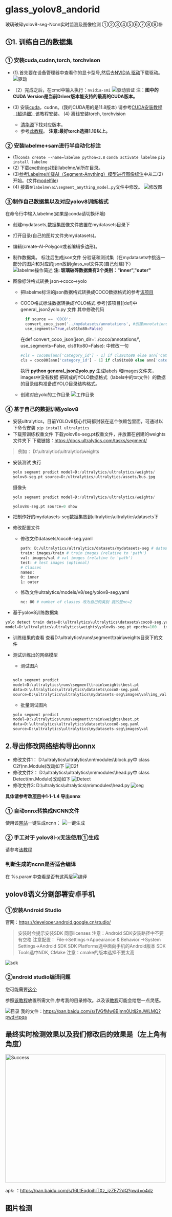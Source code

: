 # glass_yolov8_andorid

玻璃破碎yolov8-seg-Ncnn实时监测及图像检测
①②③④⑤⑥⑦⑧⑨⑩

## &#x1F554;1. 训练自己的数据集

### ①  安装cuda,cudnn,torch, torchvison

- (1).首先要在设备管理器中查看你的显卡型号,然后去[NVIDIA 驱动](https://www.nvidia.cn/Download/index.aspx?lang=cn)下载驱动。
![驱动](imgs/驱动.png)
- （2）完成之后，在cmd中输入执行：``nvidia-smi``
   ![驱动验证](imgs/驱动验证.png)
   注：**图中的 CUDA Version是当前Driver版本能支持的最高的CUDA版本。**

- (3) 安装[cuda](https://developer.nvidia.com/cuda-toolkit-archive)，cudnn。(我的CUDA用的是11.8版本)
 请参考[CUDA安装教程（超详细）](https://blog.csdn.net/m0_45447650/article/details/123704930?ops_request_misc=%257B%2522request%255Fid%2522%253A%2522171023307216800197048699%2522%252C%2522scm%2522%253A%252220140713.130102334..%2522%257D&request_id=171023307216800197048699&biz_id=0&utm_medium=distribute.pc_search_result.none-task-blog-2~all~top_positive~default-1-123704930-null-null.142^v99^pc_search_result_base1&utm_term=%E5%AE%89%E8%A3%85cuda&spm=1018.2226.3001.4187)该教程安装。
(4) 离线安装torch, torchvision
  - [清华源](https://mirrors.tuna.tsinghua.edu.cn/anaconda/cloud/pytorch/win-64/)下找对应版本。
  - 参考[此教程](https://blog.csdn.net/baidu_41774120/article/details/128588759?ops_request_misc=%257B%2522request%255Fid%2522%253A%2522171023369016800186583425%2522%252C%2522scm%2522%253A%252220140713.130102334..%2522%257D&request_id=171023369016800186583425&biz_id=0&utm_medium=distribute.pc_search_result.none-task-blog-2~all~sobaiduend~default-2-128588759-null-null.142^v99^pc_search_result_base1&utm_term=%E5%AE%89%E8%A3%85torch%20torchvision&spm=1018.2226.3001.4187)。
  **注意:最好torch选择1.10以上。**

### ② 安装labelme+sam进行半自动化标注

- (1)``conda create --name=labelme python=3.8``
``conda activate labelme``
``pip install labelme``
- (2) 下载[evethings](https://www.voidtools.com/zh-cn/)找到labelme/ai所在目录。
- (3)[参考Labelme加载AI（Segment-Anything）模型进行图像标注](https://blog.csdn.net/qq_50993557/article/details/134616280)中从二(2)开始。(文件[modelfile](https://pan.baidu.com/s/1QiuDB6efCjNYZ5QwxXPdig?pwd=1bn7))
- (4) 接着``在labelme\ai\segment_anything_model.py``文件中修改。
    ![修改图](imgs/修改sam.png)

### ③制作自己数据集以及对应yolov8训练格式

  在命令行中输入labelme(如果是conda请切换环境)

- 创建mydatasets,数据集图像文件放置在mydatasets目录下

- 打开目录(自己的图片文件夹mydatasets)。
- 编辑(create-AI-Polygon或者编辑多边形)。
- 制作数据集。 标注后生成json文件 分验证和测试集（在mydatasets中挑选一部分的图片和对应的json放到glass_val文件夹(自己创建)下）
![labelme操作简述](imgs/labelme使用.png)
**注: 玻璃破碎数据集有2个类别："inner","outer"**

- 图像标注格式转换 json->coco->yolo
  - 把labelme标注的json数据格式转换成COCO数据格式的参考[该项目](https://github.com/Tony607/labelme2coco/tree/master)
  - COCO格式标注数据转换成YOLO格式 参考[该项目][def]中general_json2yolo.py 文件
     其中修改代码

    ```python
      if source == 'COCO':
      convert_coco_json('../mydatasets/annotations', #创建annotations把生成的json文件放进去 directory with *.json 
      use_segments=True,cls91to80=False)
    ```

    在def convert_coco_json(json_dir='../coco/annotations/', use_segments=False, cls91to80=False):   中修改一句

    ```python
    #cls = coco80[ann['category_id'] - 1] if cls91to80 else ann['category_id'] - 1 
    cls = coco80[ann['category_id'] - 1] if cls91to80 else ann['category_id'] # 
    ```

    执行
    **python general_json2yolo.py**  生成labels 和images文件夹，images中没有数据
    把转成的YOLO数据格式（labels中的txt文件）的数据的目录结构准备成YOLO目录结构格式。
  - 创建对应yolo的工作目录
    ![工作目录](imgs/操作流程.png)

### ④ 基于自己的数据训练yolov8

- 安装ultralytics，目前YOLOv8核心代码都封装在这个依赖包里面，可通过以下命令安装
``pip install ultralytics``
- 下载预训练权重文件
  下载yolov8s-seg.pt权重文件，并放置在创建的weights文件夹下
下载链接：<https://docs.ultralytics.com/tasks/segment/>

> 例如： D:\ultralytics\ultralytics\weights

- 安装测试
执行

  ```python
  yolo segment predict model=D:/ultralytics/ultralytics/weights/
  yolov8-seg.pt source=D:/ultralytics/ultralytics/assets/bus.jpg
  ```

  摄像头

  ```python
  yolo segment predict model=D:/ultralytics/ultralytics/weights/
  
  yolov8s-seg.pt source=0 show
  ```

- 把制作好的mydatasets-seg数据集放到ultralytics\ultralytics\datasets下

- 修改配置文件
  - 修改文件datasets/coco8-seg.yaml

      ```bash
      path: D:/ultralytics/ultralytics/datasets/mydatasets-seg # dataset root dir
    train: images/train # train images (relative to 'path')  
    val: images/val # val images (relative to 'path')  
    test: # test images (optional)
    # Classes
    names:
    0: inner
    1: outer
    ```

  - 修改文件ultralytics/models/v8/seg/yolov8-seg.yaml

    ```bash
    nc: 80 # number of classes 改为自己的类别 我的是nc=2
    ```

- 基于yolov8训练数据集

```python
yolo detect train data=D:\ultralytics\ultralytics\datasets\coco8-seg.yaml 
model=D:\ultralytics\ultralytics\weights\yolov8s-seg.pt epochs=100   imgsz=640 batch=16 workers=4
```

- 训练结果的查看
 查看D:\ultralytics\runs\segment\train\weights目录下的文件
- 测试训练出的网络模型

  - 测试图片

  ```python

  yolo segment predict 
  model=D:\ultralytics\runs\segment\train\weights\best.pt 
  data=D:\ultralytics\ultralytics\datasets\coco8-seg.yaml 
  source=D:\ultralytics\ultralytics\mydatasets-seg\images\val\img_val001.jpg

  ```

  - 批量测试图片

  ```python
  yolo segment predict 
  model=D:\ultralytics\runs\segment\train\weights\best.pt 
  data=D:\ultralytics\ultralytics\datasets\coco8-seg.yaml 
  source=D:\ultralytics\ultralytics\mydatasets-seg\images\val
  ```

## 2.导出修改网络结构导出onnx 

- 修改文件1：
  D:\ultralytics\ultralytics\nn\modules\block.py中
  class C2f(nn.Module)改动如下
  ![C2f](imgs/c2f.png)
- 修改文件2：
  D:\ultralytics\ultralytics\nn\modules\head.py中
class Detect(nn.Module)改动如下
 ![Detect](imgs/Detect.png)
- 修改文件3: 
  D:\ultralytics\ultralytics\nn\modules\head.py
  ![seg](imgs/seg.png)

**具体请参考改[项目](https://github.com/Digital2Slave/ncnn-android-yolov8-seg/wiki/Convert-yolov8%E2%80%90seg-to-ncnn-model-step-by-step)中1·1-1.4 导出onnx**

### ① 自动onnx转换成NCNN文件

使用该[网站](https://convertmodel.com/)一键生成ncnn：
![一键生成](imgs/ncnn.png) 


 
 
### ② 手工对于 yolov8l-x无法使用①生成

请参考[该教程](https://blog.csdn.net/qq_40231159/article/details/111808792)

### 判断生成的ncnn是否适合编译

在 %s.param中查看是否有这两层![编译](imgs/验证.png) 

## yolov8语义分割部署安卓手机


### ①安装Android Studio

官网：https://developer.android.google.cn/studio/
  
> 安装时会提示安装SDK
> 同意licenses
>注意：Android SDK安装路径中不要有空格
>注意配置：
>File->Settings->Appearance & Behavior ->System Settings->Android
>SDK
>SDK Platforms选中面向手机的Android版本
>SDK Tools选中NDK, CMake
>注意：cmake的版本选择不要太高

![sdk](imgs/sdk.png)
### ②android studio编译问题
您可能需要[这个](https://blog.csdn.net/qq_42257666/article/details/130725656?spm=1001.2014.3001.5502)



参照[该教程](https://blog.csdn.net/liujiahao123987/article/details/128880640?ops_request_misc=%257B%2522request%255Fid%2522%253A%2522171029765216800188545662%2522%252C%2522scm%2522%253A%252220140713.130102334.pc%255Fblog.%2522%257D&request_id=171029765216800188545662&biz_id=0&utm_medium=distribute.pc_search_result.none-task-blog-2~blog~first_rank_ecpm_v1~rank_v31_ecpm-1-128880640-null-null.nonecase&utm_term=ncnn&spm=1018.2226.3001.4450)放置所需文件,参考我的目录修改。以及该[教程](https://github.com/FeiGeChuanShu/ncnn-android-yolov8/issues/8)可能会给您一点灵感。
 


 ![目录](imgs/an.png)
我的文件：https://pan.baidu.com/s/1VGfMw8Bjmn0Utlj2nJWLMQ?pwd=tpqa 
 

## 最终实时检测效果以及我们修改后的效果是（左上角有角度）
<img src="imgs/success.jpg" alt="Success" width="500" height="400">

apk: ：https://pan.baidu.com/s/16LtEqdpjhlTXz_jzZE72dQ?pwd=o4dz 
 
 ## 图片检测 

